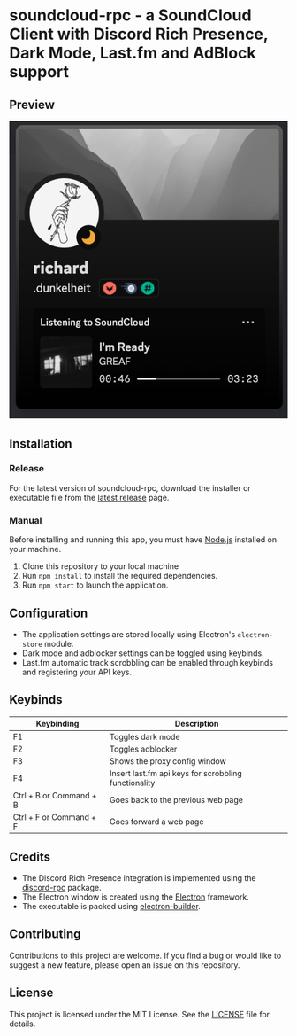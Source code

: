 # soundcloud-rpc - a SoundCloud Client with Discord Rich Presence, Dark Mode, Last.fm and AdBlock support

## Preview

![Preview Image](./images/preview.png)

## Installation

### Release
For the latest version of soundcloud-rpc, download the installer or executable file from the [latest release](https://github.com/richardhbtz/soundcloud-rpc/releases) page.

### Manual

Before installing and running this app, you must have [Node.js](https://nodejs.org/) installed on your machine. 

1. Clone this repository to your local machine
2. Run `npm install` to install the required dependencies.
3. Run `npm start` to launch the application.

## Configuration

- The application settings are stored locally using Electron's `electron-store` module.
- Dark mode and adblocker settings can be toggled using keybinds.
- Last.fm automatic track scrobbling can be enabled through keybinds and registering your API keys.

## Keybinds

| Keybinding              | Description                                                            |
| ----------------------- | ---------------------------------------------------------------------- |
| F1                      | Toggles dark mode                                                      |
| F2                      | Toggles adblocker                                                      |
| F3                      | Shows the proxy config window                                          |
| F4                      | Insert last.fm api keys for scrobbling functionality                   |
| Ctrl + B or Command + B | Goes back to the previous web page                                     |
| Ctrl + F or Command + F | Goes forward a web page                                                |

## Credits

- The Discord Rich Presence integration is implemented using the [discord-rpc](https://www.npmjs.com/package/discord-rpc) package.
- The Electron window is created using the [Electron](https://www.electronjs.org/) framework.
- The executable is packed using [electron-builder](https://www.electron.build/).

## Contributing

Contributions to this project are welcome. If you find a bug or would like to suggest a new feature, please open an issue on this repository.

## License

This project is licensed under the MIT License. See the [LICENSE](./LICENSE) file for details.

